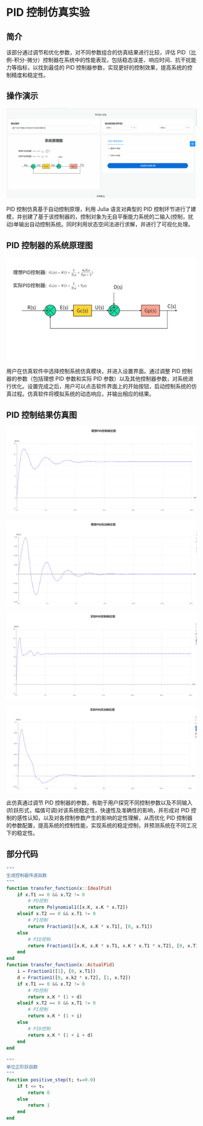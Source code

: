 # PID 控制仿真实验

## 简介

该部分通过调节和优化参数，对不同参数组合的仿真结果进行比较，评估 PID（比例-积分-微分）控制器在系统中的性能表现，包括稳态误差、响应时间、抗干扰能力等指标，以找到最佳的 PID 控制器参数，实现更好的控制效果，提高系统的控制精度和稳定性。

## 操作演示

![](../assets/静态仿真/PID控制实验/PID自动控制.gif)

PID 控制仿真基于自动控制原理，利用 Julia 语言对典型的 PID 控制环节进行了建模，并创建了基于该控制器的，控制对象为无自平衡能力系统的二输入(控制，扰动)单输出自动控制系统。同时利用状态空间法进行求解，并进行了可视化处理。

## PID 控制器的系统原理图

![](../assets/静态仿真/PID控制实验/PID系统图.jpg)

用户在仿真软件中选择控制系统仿真模块，并进入设置界面。通过调整 PID 控制器的参数（包括理想 PID 参数和实际 PID 参数）以及其他控制器参数，对系统进行优化。设置完成之后，用户可以点击软件界面上的开始按钮，启动控制系统的仿真过程。仿真软件将模拟系统的动态响应，并输出相应的结果。

## PID 控制结果仿真图

![](../assets/静态仿真/PID控制实验/理想PID控制响应图.png)

![](../assets/静态仿真/PID控制实验/理想PID扰动响应图.png)

![实际PID控制响应图](../assets/静态仿真/PID控制实验/实际PID控制响应图.png)

![实际PID扰动响应图](../assets/静态仿真/PID控制实验/实际PID扰动响应图.png)

此仿真通过调节 PID 控制器的参数，有助于用户探究不同控制参数以及不同输入(阶跃形式，幅值可调)对该系统稳定性，快速性及准确性的影响，并形成对 PID 控制的感性认知，以及对各控制参数产生的影响的定性理解，从而优化 PID 控制器的参数配置，提高系统的控制性能，实现系统的稳定控制，并预测系统在不同工况下的稳定性。

## 部分代码

```julia
"""
生成控制器传递函数
"""
function transfer_function(x::IdealPid)
    if x.T1 == 0 && x.T2 != 0
        # PD控制
        return Polynomial1([x.K, x.K * x.T2])
    elseif x.T2 == 0 && x.T1 != 0
        # PI控制
        return Fraction1([x.K, x.K * x.T1], [0, x.T1])
    else
        # PID控制
        return Fraction1([x.K, x.K * x.T1, x.K * x.T1 * x.T2], [0, x.T1])
    end
end
function transfer_function(x::ActualPid)
    i = Fraction1([1], [0, x.T1])
    d = Fraction1([0, x.k2 * x.T2], [1, x.T2])
    if x.T1 == 0 && x.T2 != 0
        # PD控制
        return x.K * (1 + d)
    elseif x.T2 == 0 && x.T1 != 0
        # PI控制
        return x.K * (1 + i)
    else
        # PID控制
        return x.K * (1 + i + d)
    end
end

"""
单位正阶跃函数
"""
function positive_step(t; τ₀=0.0)
    if t <= τ₀
        return 0
    else
        return 1
    end
end
```
